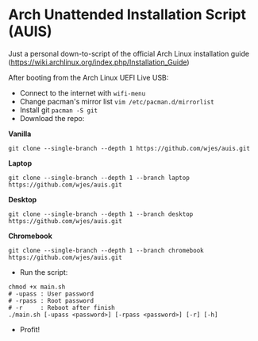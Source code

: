 # Arch Unattended Installation Script (AUIS)

Just a personal down-to-script of the official Arch Linux installation guide (https://wiki.archlinux.org/index.php/Installation_Guide)

After booting from the Arch Linux UEFI Live USB:

* Connect to the internet with `wifi-menu`
* Change pacman's mirror list `vim /etc/pacman.d/mirrorlist`
* Install git `pacman -S git`
* Download the repo:

__Vanilla__

```shell
git clone --single-branch --depth 1 https://github.com/wjes/auis.git
```

__Laptop__

```shell
git clone --single-branch --depth 1 --branch laptop https://github.com/wjes/auis.git
```

__Desktop__

```shell
git clone --single-branch --depth 1 --branch desktop https://github.com/wjes/auis.git
```

__Chromebook__

```shell
git clone --single-branch --depth 1 --branch chromebook https://github.com/wjes/auis.git
```

* Run the script:

```shell
chmod +x main.sh
# -upass : User password
# -rpass : Root password
# -r     : Reboot after finish
./main.sh [-upass <password>] [-rpass <password>] [-r] [-h]
```
* Profit!
